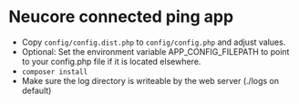 # Neucore connected ping app

- Copy `config/config.dist.php` to `config/config.php` and adjust values.
- Optional: Set the environment variable APP_CONFIG_FILEPATH to point to your config.php file if it is located 
  elsewhere.
- `composer install`
- Make sure the log directory is writeable by the web server (./logs on default)
